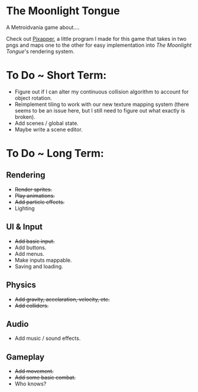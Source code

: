 # The Moonlight Tongue
 A Metroidvania game about....

 Check out [Pixapper](https://github.com/collinjbrown/Pixapper), a little program I made for this game that takes in two pngs and maps one to the other for easy implementation into *The Moonlight Tongue*'s rendering system.
 
# To Do ~ Short Term:
- Figure out if I can alter my continuous collision algorithm to account for object rotation.
- Reimplement tiling to work with our new texture mapping system (there seems to be an issue here, but I still need to figure out what exactly is broken).
- Add scenes / global state.
- Maybe write a scene editor.

# To Do ~ Long Term:
## Rendering
- ~~Render sprites.~~
- ~~Play animations.~~
- ~~Add particle effects.~~
- Lighting
## UI & Input
- ~~Add basic input.~~
- Add buttons.
- Add menus.
- Make inputs mappable.
- Saving and loading.
## Physics
- ~~Add gravity, accelaration, velocity, etc.~~
- ~~Add colliders.~~
## Audio
- Add music / sound effects.
## Gameplay
- ~~Add movement.~~
- ~~Add some basic combat.~~
- Who knows?
